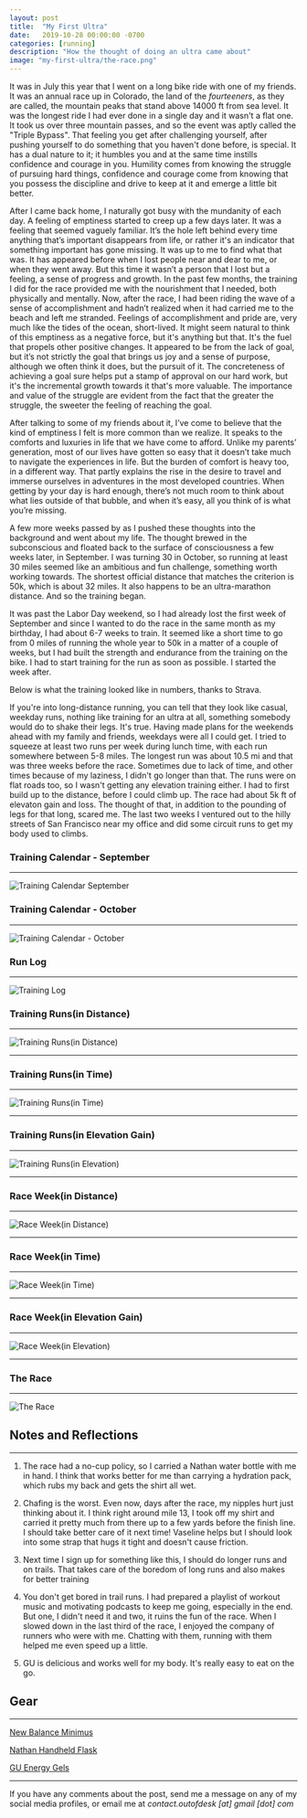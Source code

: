 ```yaml
---
layout: post
title:  "My First Ultra"
date:   2019-10-28 00:00:00 -0700
categories: [running]
description: "How the thought of doing an ultra came about"
image: "my-first-ultra/the-race.png"
---
```

It was in July this year that I went on a long bike ride with one of my friends. It was an annual race up in Colorado, the land of the *fourteeners*, as they are called, the mountain peaks that stand above 14000 ft from sea level. It was the longest ride I had ever done in a single day and it wasn't a flat one. It took us over three mountain passes, and so the event was aptly called the "Triple Bypass". That feeling you get after challenging yourself, after pushing yourself to do something that you haven't done before, is special. It has a dual nature to it; it humbles you and at the same time instills confidence and courage in you. Humility comes from knowing the struggle of pursuing hard things, confidence and courage come from knowing that you possess the discipline and drive to keep at it and emerge a little bit better.

After I came back home, I naturally got busy with the mundanity of each day. A feeling of emptiness started to creep up a few days later. It was a feeling that seemed vaguely familiar. It’s the hole left behind every time anything that’s important disappears from life, or rather it's an indicator that something important has gone missing. It was up to me to find what that was. It has appeared before when I lost people near and dear to me, or when they went away. But this time it wasn’t a person that I lost but a feeling, a sense of progress and growth. In the past few months, the training I did for the race provided me with the nourishment that I needed, both physically and mentally. Now, after the race, I had been riding the wave of a sense of accomplishment and hadn’t realized when it had carried me to the beach and left me stranded. Feelings of accomplishment and pride are, very much like the tides of the ocean, short-lived. It might seem natural to think of this emptiness as a negative force, but it's anything but that. It's the fuel that propels other positive changes. It appeared to be from the lack of goal, but it’s not strictly the goal that brings us joy and a sense of purpose, although we often think it does, but the pursuit of it. The concreteness of achieving a goal sure helps put a stamp of approval on our hard work, but it's the incremental growth towards it that's more valuable. The importance and value of the struggle are evident from the fact that the greater the struggle, the sweeter the feeling of reaching the goal. 

After talking to some of my friends about it, I’ve come to believe that the kind of emptiness I felt is more common than we realize. It speaks to the comforts and luxuries in life that we have come to afford. Unlike my parents’ generation, most of our lives have gotten so easy that it doesn’t take much to navigate the experiences in life. But the burden of comfort is heavy too, in a different way. That partly explains the rise in the desire to travel and immerse ourselves in adventures in the most developed countries. When getting by your day is hard enough, there’s not much room to think about what lies outside of that bubble, and when it’s easy, all you think of is what you’re missing.

A few more weeks passed by as I pushed these thoughts into the background and went about my life. The thought brewed in the subconscious and floated back to the surface of consciousness a few weeks later, in September. I was turning 30 in October, so running at least 30 miles seemed like an ambitious and fun challenge, something worth working towards. The shortest official distance that matches the criterion is 50k, which is about 32 miles. It also happens to be an ultra-marathon distance. And so the training began.

It was past the Labor Day weekend, so I had already lost the first week of September and since I wanted to do the race in the same month as my birthday, I had about 6-7 weeks to train. It seemed like a short time to go from 0 miles of running the whole year to 50k in a matter of a couple of weeks, but I had built the strength and endurance from the training on the bike. I had to start training for the run as soon as possible. I started the week after.

Below is what the training looked like in numbers, thanks to Strava.

If you're into long-distance running, you can tell that they look like casual, weekday runs, nothing like training for an ultra at all, something somebody would do to shake their legs. It's true. Having made plans for the weekends ahead with my family and friends, weekdays were all I could get. I tried to squeeze at least two runs per week during lunch time, with each run somewhere between 5-8 miles. The longest run was about 10.5 mi and that was three weeks before the race. Sometimes due to lack of time, and other times because of my laziness, I didn't go longer than that. The runs were on flat roads too, so I wasn't getting any elevation training either. I had to first build up to the distance, before I could climb up. The race had about 5k ft of elevaton gain and loss. The thought of that, in addition to the pounding of legs for that long, scared me. The last two weeks I ventured out to the hilly streets of San Francisco near my office and did some circuit runs to get my body used to climbs.


### Training Calendar - September
-----

![Training Calendar September](/static/img/my-first-ultra/training-calendar-september.png)


### Training Calendar - October
-----

![Training Calendar \- October](/static/img/my-first-ultra/training-calendar-october.png)


### Run Log
-----

![Training Log](/static/img/my-first-ultra/training-log.png)

### Training Runs(in Distance)
-----

![Training Runs\(in Distance\)](/static/img/my-first-ultra/training-runs-distance.png)

***

### Training Runs(in Time)
-----

![Training Runs\(in Time\)](/static/img/my-first-ultra/training-runs-time.png)

***

### Training Runs(in Elevation Gain)
-----

![Training Runs\(in Elevation\)](/static/img/my-first-ultra/training-runs-elevation.png)

***
### Race Week(in Distance)
-----

![Race Week\(in Distance\)](/static/img/my-first-ultra/race-week-distance.png)

***

### Race Week(in Time)
-----

![Race Week\(in Time\)](/static/img/my-first-ultra/race-week-time.png)

***

### Race Week(in Elevation Gain)
-----

![Race Week\(in Elevation\)](/static/img/my-first-ultra/race-week-elevation.png)

***

### The Race
-----

![The Race](/static/img/my-first-ultra/the-race.png)


## Notes and Reflections
-----

1. The race had a no-cup policy, so I carried a Nathan water bottle with me in hand. I think that works better for me than carrying a hydration pack, which rubs my back and gets the shirt all wet.

2. Chafing is the worst. Even now, days after the race, my nipples hurt just thinking about it. I think right around mile 13, I took off my shirt and carried it pretty much from there up to a few yards before the finish line. I should take better care of it next time! Vaseline helps but I should look into some strap that hugs it tight and doesn't cause friction.

3. Next time I sign up for something like this, I should do longer runs and on trails. That takes care of the boredom of long runs and also makes for better training

4. You don't get bored in trail runs. I had prepared a playlist of workout music and motivating podcasts to keep me going, especially in the end. But one, I didn't need it and two, it ruins the fun of the race. When I slowed down in the last third of the race, I enjoyed the company of runners who were with me. Chatting with them, running with them helped me even speed up a little.

5. GU is delicious and works well for my body. It's really easy to eat on the go.

## Gear
-----

[New Balance Minimus](https://www.newbalance.com/pd/Minimus-Trail-10/190325795818.html?ecid=ps_Google_pla_190325795818_1699205516&crtp=paidsearch&ncr=true&&CATARGETID=172000630002405320&CADevice=c&gclid=CjwKCAjwxt_tBRAXEiwAENY8hU7bNqAaUvQr4sk556T2MGHF4m5J3F30Jy7qvvDe9b_MznLsEbPS1BoCsSIQAvD_BwE&gclsrc=aw.ds#color=Black_with_Silver&size=8&width=2E)

[Nathan Handheld Flask](https://www.nathansports.com/collections/hydration/products/speedmax-plus-flask)

[GU Energy Gels](https://guenergy.com/products/all-energy-gel)

*****

If you have any comments about the post, send me a message on any of my social media profiles, or email me at *contact.outofdesk [at] gmail [dot] com*
